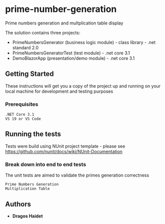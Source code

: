 # prime-number-generation

Prime numbers generation and multplication table display

The solution contains three projects:
* PrimeNumbersGenerator (business logic module) - class library - .net standard 2.0
* PrimeNumbersGeneratorTest (test module) - .net core 3.1
* DemoBlazorApp (presentation/demo module) - .net core 3.1

## Getting Started

These instructions will get you a copy of the project up and running on your local machine for development and testing purposes

### Prerequisites

```
.NET Core 3.1
VS 19 or VS Code
```

## Running the tests

Tests were build using NUnit project template - please see https://github.com/nunit/docs/wiki/NUnit-Documentation

### Break down into end to end tests

The unit tests are aimed to validate the primes generation correctness

```
Prime Numbers Generation
Multiplication Table
```

## Authors

* **Dragos Haidet**
